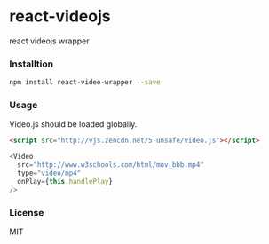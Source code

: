 # react-videojs
react videojs wrapper

### Installtion
``` sh
npm install react-video-wrapper --save
```

### Usage

Video.js should be loaded globally.

``` html
<script src="http://vjs.zencdn.net/5-unsafe/video.js"></script>
```

``` javascript
<Video
  src="http://www.w3schools.com/html/mov_bbb.mp4"
  type="video/mp4"
  onPlay={this.handlePlay}
/>
```

### License
MIT
